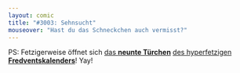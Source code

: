```yaml
---
layout: comic
title: "#3003: Sehnsucht"
mouseover: "Hast du das Schneckchen auch vermisst?"
---
```


PS:
Fetzigerweise öffnet sich <a href="http://www.fonflatter.de/2013/12/09/das-9-tuerchen" title="Das 9. Türchen">das <strong>neunte Türchen</strong></a> <a href="http://www.fonflatter.de/der-fetzige-fredventskalender-2013" title="Der hyperfetzige Fredventskalender 2013">des hyperfetzigen <strong>Fredventskalenders</strong></a>!
Yay!
